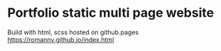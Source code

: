 # Portfolio static multi page website
Build with html, scss
hosted on github.pages https://romannv.github.io/index.html
